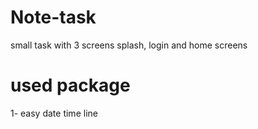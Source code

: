 # Note-task
small task with 3 screens splash, login and home screens

# used package 
1- easy date time line
